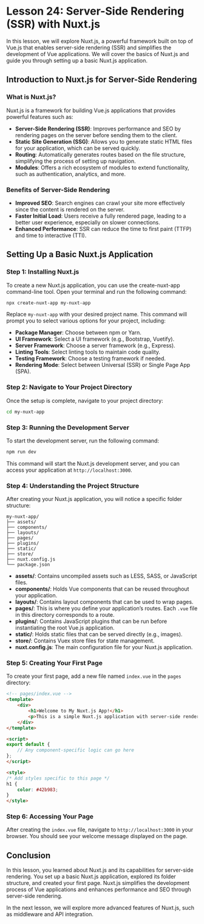 # Lesson 24: Server-Side Rendering (SSR) with Nuxt.js

In this lesson, we will explore Nuxt.js, a powerful framework built on top of Vue.js that enables server-side rendering (SSR) and simplifies the development of Vue applications. We will cover the basics of Nuxt.js and guide you through setting up a basic Nuxt.js application.

## Introduction to Nuxt.js for Server-Side Rendering

### What is Nuxt.js?

Nuxt.js is a framework for building Vue.js applications that provides powerful features such as:

- **Server-Side Rendering (SSR)**: Improves performance and SEO by rendering pages on the server before sending them to the client.
- **Static Site Generation (SSG)**: Allows you to generate static HTML files for your application, which can be served quickly.
- **Routing**: Automatically generates routes based on the file structure, simplifying the process of setting up navigation.
- **Modules**: Offers a rich ecosystem of modules to extend functionality, such as authentication, analytics, and more.

### Benefits of Server-Side Rendering

- **Improved SEO**: Search engines can crawl your site more effectively since the content is rendered on the server.
- **Faster Initial Load**: Users receive a fully rendered page, leading to a better user experience, especially on slower connections.
- **Enhanced Performance**: SSR can reduce the time to first paint (TTFP) and time to interactive (TTI).

## Setting Up a Basic Nuxt.js Application

### Step 1: Installing Nuxt.js

To create a new Nuxt.js application, you can use the create-nuxt-app command-line tool. Open your terminal and run the following command:

```bash
npx create-nuxt-app my-nuxt-app
```

Replace `my-nuxt-app` with your desired project name. This command will prompt you to select various options for your project, including:

- **Package Manager**: Choose between npm or Yarn.
- **UI Framework**: Select a UI framework (e.g., Bootstrap, Vuetify).
- **Server Framework**: Choose a server framework (e.g., Express).
- **Linting Tools**: Select linting tools to maintain code quality.
- **Testing Framework**: Choose a testing framework if needed.
- **Rendering Mode**: Select between Universal (SSR) or Single Page App (SPA).

### Step 2: Navigate to Your Project Directory

Once the setup is complete, navigate to your project directory:

```bash
cd my-nuxt-app
```

### Step 3: Running the Development Server

To start the development server, run the following command:

```bash
npm run dev
```

This command will start the Nuxt.js development server, and you can access your application at `http://localhost:3000`.

### Step 4: Understanding the Project Structure

After creating your Nuxt.js application, you will notice a specific folder structure:

```
my-nuxt-app/
├── assets/
├── components/
├── layouts/
├── pages/
├── plugins/
├── static/
├── store/
├── nuxt.config.js
└── package.json
```

- **assets/**: Contains uncompiled assets such as LESS, SASS, or JavaScript files.
- **components/**: Holds Vue components that can be reused throughout your application.
- **layouts/**: Contains layout components that can be used to wrap pages.
- **pages/**: This is where you define your application’s routes. Each `.vue` file in this directory corresponds to a route.
- **plugins/**: Contains JavaScript plugins that can be run before instantiating the root Vue.js application.
- **static/**: Holds static files that can be served directly (e.g., images).
- **store/**: Contains Vuex store files for state management.
- **nuxt.config.js**: The main configuration file for your Nuxt.js application.

### Step 5: Creating Your First Page

To create your first page, add a new file named `index.vue` in the `pages` directory:

```html
<!-- pages/index.vue -->
<template>
    <div>
        <h1>Welcome to My Nuxt.js App!</h1>
        <p>This is a simple Nuxt.js application with server-side rendering.</p>
    </div>
</template>

<script>
export default {
    // Any component-specific logic can go here
};
</script>

<style>
/* Add styles specific to this page */
h1 {
    color: #42b983;
}
</style>
```

### Step 6: Accessing Your Page

After creating the `index.vue` file, navigate to `http://localhost:3000` in your browser. You should see your welcome message displayed on the page.

## Conclusion

In this lesson, you learned about Nuxt.js and its capabilities for server-side rendering. You set up a basic Nuxt.js application, explored its folder structure, and created your first page. Nuxt.js simplifies the development process of Vue applications and enhances performance and SEO through server-side rendering.

In the next lesson, we will explore more advanced features of Nuxt.js, such as middleware and API integration. 